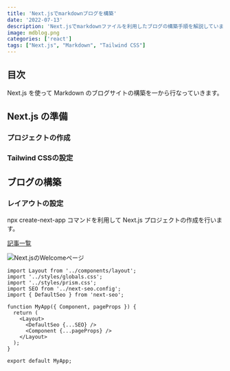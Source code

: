 ```yaml
---
title: 'Next.jsでmarkdownブログを構築'
date: '2022-07-13'
description: 'Next.jsでmarkdownファイルを利用したブログの構築手順を解説しています。今回のブログについては参考先のJavaScriptファイルを参考にして作成していましたが、途中からTypeScriptに変更しています。その過程で目次がサイドバーに行かなかったりとトラブルが発生しました。オンライン勉強会やchatGTPを使用してもなかなか解決せず現状の状態となります。何か良い解決方法があればご教示いただきたいです。また、コンポーネントについても現在の分け方で問題ないか参考までに教えていただけますと幸いです。よろしくお願いいたします。※ページネーションボタンの部分だけMUI CSSを使用しています。※今回の画像は自身で作成したものです。フォントはAdobeフォントOmnesを使用しています。。'
image: mdblog.png
categories: ['react']
tags: ["Next.js", "Markdown", "Tailwind CSS"]
---
```

## 目次

Next.js を使って Markdown のブログサイトの構築を一から行なっていきます。

## Next.js の準備

### プロジェクトの作成

### Tailwind CSSの設定

## ブログの構築
### レイアウトの設定

npx create-next-app コマンドを利用して Next.js プロジェクトの作成を行います。

[記事一覧](/)

![Next.jsのWelcomeページ](http://localhost:3000/welcomeblog.png)

```js[class="line-numbers"]
import Layout from '../components/layout';
import '../styles/globals.css';
import '../styles/prism.css';
import SEO from '../next-seo.config';
import { DefaultSeo } from 'next-seo';

function MyApp({ Component, pageProps }) {
  return (
    <Layout>
      <DefaultSeo {...SEO} />
      <Component {...pageProps} />
    </Layout>
  );
}

export default MyApp;
```